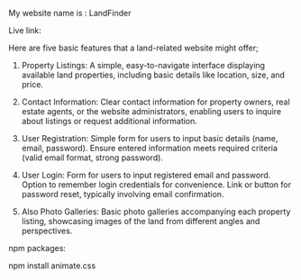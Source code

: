 My website name is : LandFinder



Live link:


Here are five basic features that a land-related website might offer;
 
 1) Property Listings: A simple, easy-to-navigate interface displaying available land     properties, including basic details like location, size, and price.

 2) Contact Information: Clear contact information for property owners, real estate agents, or the website administrators, enabling users to inquire about listings or request additional information.

 3) User Registration:  Simple form for users to input basic details (name, email, password). Ensure entered information meets required criteria (valid email format, strong password).

 4) User Login: Form for users to input registered email and password. Option to remember login credentials for convenience. Link or button for password reset, typically involving email confirmation.

 5) Also Photo Galleries: Basic photo galleries accompanying each property listing, showcasing images of the land from different angles and perspectives.

npm packages:

npm install animate.css
